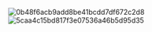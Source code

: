 ![0b48f6acb9add8be41bcdd7df672c2d8](https://user-images.githubusercontent.com/19742615/154757915-9fda6032-7638-45a3-9046-8f5e55792929.png)
![5caa4c15bd817f3e07536a46b5d95d35](https://user-images.githubusercontent.com/19742615/154757924-09125c79-16b0-4ab8-ad65-9c0bcbc8328d.png)
